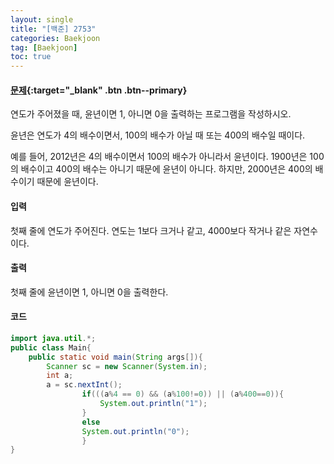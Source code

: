 ```yaml
---
layout: single
title: "[백준] 2753"
categories: Baekjoon
tag: [Baekjoon]
toc: true
---
```


#### [문제](https://www.acmicpc.net/problem/2753){:target="_blank" .btn .btn--primary}
연도가 주어졌을 때, 윤년이면 1, 아니면 0을 출력하는 프로그램을 작성하시오.

윤년은 연도가 4의 배수이면서, 100의 배수가 아닐 때 또는 400의 배수일 때이다.

예를 들어, 2012년은 4의 배수이면서 100의 배수가 아니라서 윤년이다. 1900년은 100의 배수이고 400의 배수는 아니기 때문에 윤년이 아니다. 하지만, 2000년은 400의 배수이기 때문에 윤년이다.

#### 입력
첫째 줄에 연도가 주어진다. 연도는 1보다 크거나 같고, 4000보다 작거나 같은 자연수이다.

#### 출력
첫째 줄에 윤년이면 1, 아니면 0을 출력한다.

#### 코드
```java
import java.util.*;
public class Main{
	public static void main(String args[]){
		Scanner sc = new Scanner(System.in);
		int a;
		a = sc.nextInt();
                if(((a%4 == 0) && (a%100!=0)) || (a%400==0)){
                    System.out.println("1");
                }
                else
                System.out.println("0");
                }
}
```

